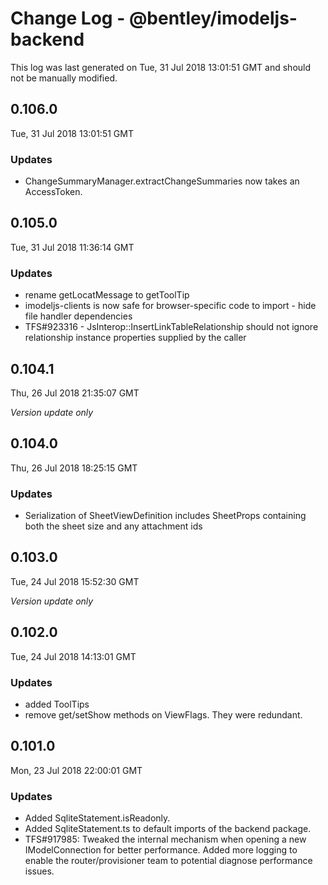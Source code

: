 # Change Log - @bentley/imodeljs-backend

This log was last generated on Tue, 31 Jul 2018 13:01:51 GMT and should not be manually modified.

## 0.106.0
Tue, 31 Jul 2018 13:01:51 GMT

### Updates

- ChangeSummaryManager.extractChangeSummaries now takes an AccessToken.

## 0.105.0
Tue, 31 Jul 2018 11:36:14 GMT

### Updates

- rename getLocatMessage to getToolTip
- imodeljs-clients is now safe for browser-specific code to import - hide file handler dependencies
- TFS#923316 - JsInterop::InsertLinkTableRelationship should not ignore relationship instance properties supplied by the caller

## 0.104.1
Thu, 26 Jul 2018 21:35:07 GMT

*Version update only*

## 0.104.0
Thu, 26 Jul 2018 18:25:15 GMT

### Updates

- Serialization of SheetViewDefinition includes SheetProps containing both the sheet size and any attachment ids

## 0.103.0
Tue, 24 Jul 2018 15:52:30 GMT

*Version update only*

## 0.102.0
Tue, 24 Jul 2018 14:13:01 GMT

### Updates

- added ToolTips
- remove get/setShow methods on ViewFlags. They were redundant.

## 0.101.0
Mon, 23 Jul 2018 22:00:01 GMT

### Updates

- Added SqliteStatement.isReadonly.
- Added SqliteStatement.ts to default imports of the backend package.
- TFS#917985: Tweaked the internal mechanism when opening a new IModelConnection for better performance. Added more logging to enable the router/provisioner team to potential diagnose performance issues. 

